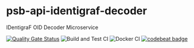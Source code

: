 # psb-api-identigraf-decoder

IDentigraF OID Decoder Microservice

[![Quality Gate Status](https://sonarcloud.io/api/project_badges/measure?project=myrotvorets_psb-api-identigraf-decoder&metric=alert_status)](https://sonarcloud.io/dashboard?id=myrotvorets_psb-api-identigraf-decoder)
![Build and Test CI](https://github.com/myrotvorets/psb-api-identigraf-decoder/workflows/Build%20and%20Test%20CI/badge.svg)
![Docker CI](https://github.com/myrotvorets/psb-api-identigraf-decoder/workflows/Docker%20CI/badge.svg)
[![codebeat badge](https://codebeat.co/badges/fea41f5b-c10c-4132-8a3c-f57fe2df7bb3)](https://codebeat.co/projects/github-com-myrotvorets-psb-api-identigraf-decoder-master)
